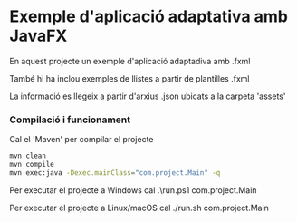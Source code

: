# Exemple d'aplicació adaptativa amb JavaFX #

En aquest projecte un exemple d'aplicació adaptadiva amb .fxml

També hi ha inclou exemples de llistes a partir de plantilles .fxml

La informació es llegeix a partir d'arxius .json ubicats a la carpeta 'assets'

### Compilació i funcionament ###

Cal el 'Maven' per compilar el projecte
```bash
mvn clean
mvn compile
mvn exec:java -Dexec.mainClass="com.project.Main" -q
```

Per executar el projecte a Windows cal
.\run.ps1 com.project.Main

Per executar el projecte a Linux/macOS cal
./run.sh com.project.Main

